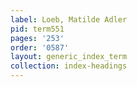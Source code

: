 ```yaml
---
label: Loeb, Matilde Adler
pid: term551
pages: '253'
order: '0587'
layout: generic_index_term
collection: index-headings
---
```

